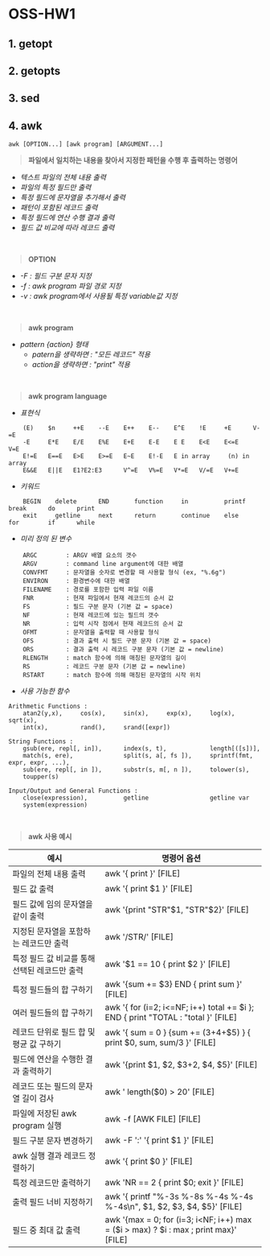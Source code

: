 # OSS-HW1

## 1. getopt



## 2. getopts




## 3. sed




## 4. awk
```
awk [OPTION...] [awk program] [ARGUMENT...]
```
> **파일에서 일치하는 내용을 찾아서 지정한 패턴을 수행 후 출력하는 명령어**
- _텍스트 파일의 전체 내용 출력_
- _파일의 특정 필드만 출력_
- _특정 필드에 문자열을 추가해서 출력_
- _패턴이 포함된 레코드 출력_
- _특정 필드에 연산 수행 결과 출력_
- _필드 값 비교에 따라 레코드 출력_

<br/>

> **OPTION**
* _-F : 필드 구분 문자 지정_
* _-f : awk program 파일 경로 지정_
* _-v : awk program에서 사용될 특정 variable값 지정_

<br/>

> **awk program**
* _pattern {action} 형태_
    * _patern을 생략하면 : "모든 레코드" 적용_
    * _action을 생략하면 : "print" 적용_

<br/>

> **awk program language**
* _표현식_
```
    (E)    $n     ++E    --E    E++    E--    E^E    !E     +E      V-=E
    -E     E*E    E/E    E%E    E+E    E-E    E E    E<E    E<=E    V=E
    E!=E   E==E   E>E    E>=E   E~E    E!-E   E in array     (n) in array 
    E&&E   E||E   E1?E2:E3      V^=E   V%=E   V*=E   V/=E   V+=E
```
* _키워드_
```
    BEGIN    delete      END       function     in          printf     break      do      print
    exit     getline     next      return       continue    else       for        if      while
```
* _미리 정의 된 변수_
```
    ARGC        : ARGV 배열 요소의 갯수
    ARGV        : command line argument에 대한 배열
    CONVFMT     : 문자열을 숫자로 변경할 때 사용할 형식 (ex, "%.6g")
    ENVIRON     : 환경변수에 대한 배열
    FILENAME    : 경로를 포함한 입력 파일 이름
    FNR         : 현재 파일에서 현재 레코드의 순서 값
    FS          : 필드 구분 문자 (기본 값 = space)
    NF          : 현재 레코드에 있는 필드의 갯수
    NR          : 입력 시작 점에서 현재 레코드의 순서 값
    OFMT        : 문자열을 출력할 때 사용할 형식
    OFS         : 결과 출력 시 필드 구분 문자 (기본 값 = space)
    ORS         : 결과 출력 시 레코드 구분 문자 (기본 값 = newline)
    RLENGTH     : match 함수에 의해 매칭된 문자열의 길이
    RS          : 레코드 구분 문자 (기본 값 = newline)
    RSTART      : match 함수에 의해 매칭된 문자열의 시작 위치
```
* _사용 가능한 함수_
```
Arithmetic Functions :
    atan2(y,x),     cos(x),     sin(x),     exp(x),     log(x),     sqrt(x),
    int(x),         rand(),     srand([expr])

String Functions :
    gsub(ere, repl[, in]),      index(s, t),            length[([s])],
    match(s, ere),              split(s, a[, fs ]),     sprintf(fmt, expr, expr, ...),
    sub(ere, repl[, in ]),      substr(s, m[, n ]),     tolower(s),
    toupper(s)

Input/Output and General Functions :
    close(expression),          getline                 getline var
    system(expression)
```    

<br/>

> **awk 사용 예시**


|예시|명령어 옵션|
|-|-|
|파일의 전체 내용 출력	|awk '{ print }' [FILE]|
|필드 값 출력	|awk '{ print $1 }' [FILE]|
|필드 값에 임의 문자열을 같이 출력	|awk '{print "STR"$1, "STR"$2}' [FILE]|
|지정된 문자열을 포함하는 레코드만 출력	|awk '/STR/' [FILE]|
|특정 필드 값 비교를 통해 선택된 레코드만 출력	|awk '$1 == 10 { print $2 }' [FILE]|
|특정 필드들의 합 구하기	|awk '{sum += $3} END { print sum }' [FILE]|
|여러 필드들의 합 구하기|awk '{ for (i=2; i<=NF; i++) total += $i }; END { print "TOTAL : "total }' [FILE]|
|레코드 단위로 필드 합 및 평균 값 구하기|awk '{ sum = 0 } {sum += ($3+$4+$5) } { print $0, sum, sum/3 }' [FILE]|
|필드에 연산을 수행한 결과 출력하기|awk '{print $1, $2, $3+2, $4, $5}' [FILE]|
|레코드 또는 필드의 문자열 길이 검사	|awk ' length($0) > 20' [FILE]|
|파일에 저장된 awk program 실행	|awk -f [AWK FILE] [FILE]|
|필드 구분 문자 변경하기	|awk -F ':' '{ print $1 }' [FILE]|
|awk 실행 결과 레코드 정렬하기	|awk '{ print $0 }' [FILE]|
|특정 레코드만 출력하기	|awk 'NR == 2 { print $0; exit }' [FILE]|
|출력 필드 너비 지정하기	|awk '{ printf "%-3s %-8s %-4s %-4s %-4s\n", $1, $2, $3, $4, $5}' [FILE]|
|필드 중 최대 값 출력	|awk '{max = 0; for (i=3; i<NF; i++) max = ($i > max) ? $i : max ; print max}' [FILE]|
